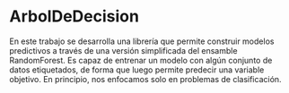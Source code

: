 ﻿# ArbolDeDecision

En este trabajo se desarrolla una librería que permite construir modelos predictivos a través de una versión simplificada del ensamble RandomForest. Es capaz de entrenar un modelo con algún conjunto de datos etiquetados, de forma que luego permite predecir una variable objetivo. En principio, nos enfocamos solo en problemas de clasificación.
